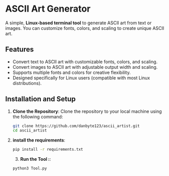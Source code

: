 # ASCII Art Generator

A simple, **Linux-based terminal tool** to generate ASCII art from text or images. You can customize fonts, colors, and scaling to create unique ASCII art.

## Features

- Convert text to ASCII art with customizable fonts, colors, and scaling.
- Convert images to ASCII art with adjustable output width and scaling.
- Supports multiple fonts and colors for creative flexibility.
- Designed specifically for Linux users (compatible with most Linux distributions).

## Installation and Setup

1. **Clone the Repository**:
   Clone the repository to your local machine using the following command:
   ```bash
   git clone https://github.com/danbyte123/ascii_artist.git
   cd ascii_artist
     ```
   
 2. **install the requirements**:
       ```bash
       pip install -r requirements.txt
       ```
         
      3. **Run the Tool :**:
       ```bash
       python3 Tool.py
       ```

